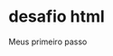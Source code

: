 # desafio html
 Meus primeiro passo

<a href="https://mazklau.github.io/desafio-html/desafio 10/android.html.html">
